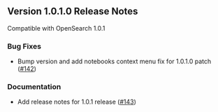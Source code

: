 ## Version 1.0.1.0 Release Notes

Compatible with OpenSearch 1.0.1

### Bug Fixes
* Bump version and add notebooks context menu fix for 1.0.1.0 patch ([#142](https://github.com/opensearch-project/dashboards-reports/pull/142))

### Documentation
* Add release notes for 1.0.1 release ([#143](https://github.com/opensearch-project/dashboards-reports/pull/143))

